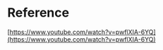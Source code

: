 # Reference

[https://www.youtube.com/watch?v=pwflXIA-6YQ](https://www.youtube.com/watch?v=pwflXIA-6YQ)
